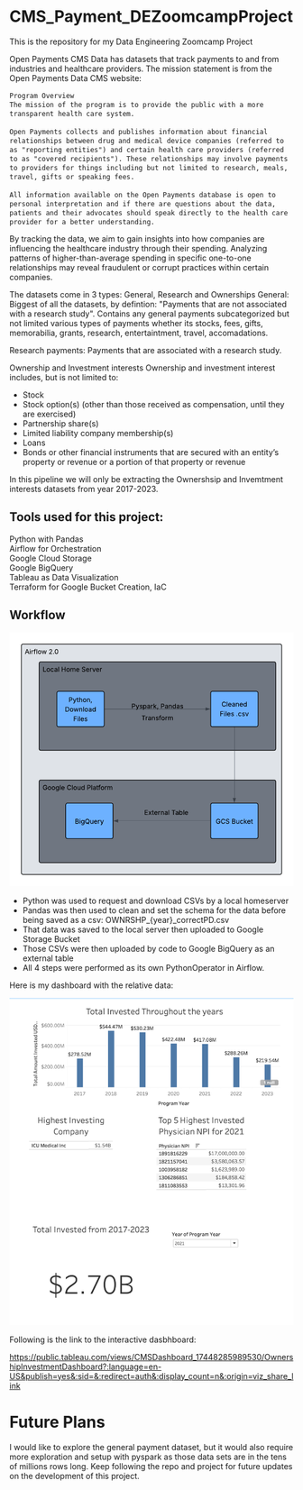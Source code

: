 # CMS_Payment_DEZoomcampProject
This is the repository for my Data Engineering Zoomcamp Project

Open Payments CMS Data has datasets that track payments to and from industries and healthcare providers.  The mission statement is from the Open Payments Data CMS website:  

```
Program Overview
The mission of the program is to provide the public with a more transparent health care system.

Open Payments collects and publishes information about financial relationships between drug and medical device companies (referred to as "reporting entities") and certain health care providers (referred to as "covered recipients"). These relationships may involve payments to providers for things including but not limited to research, meals, travel, gifts or speaking fees.

All information available on the Open Payments database is open to personal interpretation and if there are questions about the data, patients and their advocates should speak directly to the health care provider for a better understanding.
```

By tracking the data, we aim to gain insights into how companies are influencing the healthcare industry through their spending. Analyzing patterns of higher-than-average spending in specific one-to-one relationships may reveal fraudulent or corrupt practices within certain companies.

The datasets come in 3 types: General, Research and Ownerships
General: Biggest of all the datasets, by defintion: "Payments that are not associated with a research study".  Contains any general payments subcategorized but not limited various types of payments whether its stocks, fees, gifts, memorabilia, grants, research, entertaintment, travel, accomadations.

Research payments:
Payments that are associated with a research study.

Ownership and Investment interests
Ownership and investment interest includes, but is not limited to:

* Stock
* Stock option(s) (other than those received as compensation, until they are exercised)
* Partnership share(s)
* Limited liability company membership(s)
* Loans
* Bonds or
other financial instruments that are secured with an entity’s property or revenue or a portion of that property or revenue

In this pipeline we will only be extracting the Ownershsip and Invemtment interests datasets from year 2017-2023.

## Tools used for this project:

Python with Pandas  
Airflow for Orchestration  
Google Cloud Storage  
Google BigQuery  
Tableau as Data Visualization  
Terraform for Google Bucket Creation, IaC  

## Workflow
![Flowchart](DECapFlowcharts.png)
  
* Python was used to request and download CSVs by a local homeserver
* Pandas was then used to clean and set the schema for the data before being saved as a csv: OWNRSHP_{year}_correctPD.csv
* That data was saved to the local server then uploaded to Google Storage Bucket
* Those CSVs were then uploaded by code to Google BigQuery as an external table
* All 4 steps were performed as its own PythonOperator in Airflow.

Here is my dashboard with the relative data:

![Dashboard](dashboard.png)

Following is the link to the interactive dasbhboard:

https://public.tableau.com/views/CMSDashboard_17448285989530/OwnershipInvestmentDashboard?:language=en-US&publish=yes&:sid=&:redirect=auth&:display_count=n&:origin=viz_share_link

# Future Plans

I would like to explore the general payment dataset, but it would also require more exploration and setup with pyspark as those data sets are in the tens of millions rows long. Keep following the repo and project for future updates on the development of this project.



